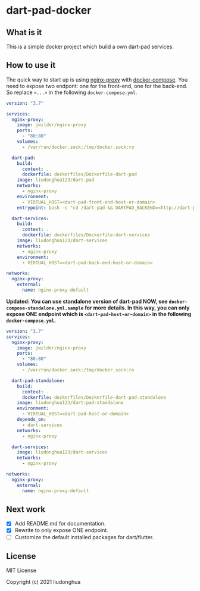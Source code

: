 # dart-pad-docker

## What is it

This is a simple docker project which build a own dart-pad services.

## How to use it

The quick way to start up is using [nginx-proxy](https://github.com/nginx-proxy/nginx-proxy) with [docker-compose](https://docs.docker.com/compose). You need to expose two endpont: one for the front-end, one for the back-end. So replace `<...>` in the following `docker-compose.yml`.

```yaml
version: "3.7"

services:
  nginx-proxy:
    image: jwilder/nginx-proxy
    ports:
      - "80:80"
    volumes:
      - /var/run/docker.sock:/tmp/docker.sock:ro

  dart-pad:
    build:
      context: .
      dockerfile: dockerfiles/Dockerfile-dart-pad
    image: liudonghua123/dart-pad
    networks:
      - nginx-proxy
    environment:
      - VIRTUAL_HOST=<dart-pad-front-end-host-or-domain>
    entrypoint: bash -c "cd /dart-pad && DARTPAD_BACKEND=<http://dart-pad-back-end-host-or-domain> grind serve-custom-backend"

  dart-services:
    build:
      context: .
      dockerfile: dockerfiles/Dockerfile-dart-services
    image: liudonghua123/dart-services
    networks:
      - nginx-proxy
    environment:
      - VIRTUAL_HOST=<dart-pad-back-end-host-or-domain>

networks:
  nginx-proxy:
    external:
      name: nginx-proxy-default

```

**Updated: You can use standalone version of dart-pad NOW, see `docker-compose-standalone.yml.sample` for more details. In this way, you can only expose ONE endpoint which is `<dart-pad-host-or-domain>` in the following `docker-compose.yml`.**

```yaml
version: "3.7"
services:
  nginx-proxy:
    image: jwilder/nginx-proxy
    ports:
      - "80:80"
    volumes:
      - /var/run/docker.sock:/tmp/docker.sock:ro

  dart-pad-standalone:
    build:
      context: .
      dockerfile: dockerfiles/Dockerfile-dart-pad-standalone
    image: liudonghua123/dart-pad-standalone
    environment:
      - VIRTUAL_HOST=<dart-pad-host-or-domain>
    depends_on:
      - dart-services
    networks:
      - nginx-proxy

  dart-services:
    image: liudonghua123/dart-services
    networks:
      - nginx-proxy

networks:
  nginx-proxy:
    external:
      name: nginx-proxy-default
```

## Next work

- [x] Add README.md for documentation.
- [x] Rewrite to only expose ONE endpoint.
- [ ] Customize the default installed packages for dart/flutter.

## License

MIT License

Copyright (c) 2021 liudonghua